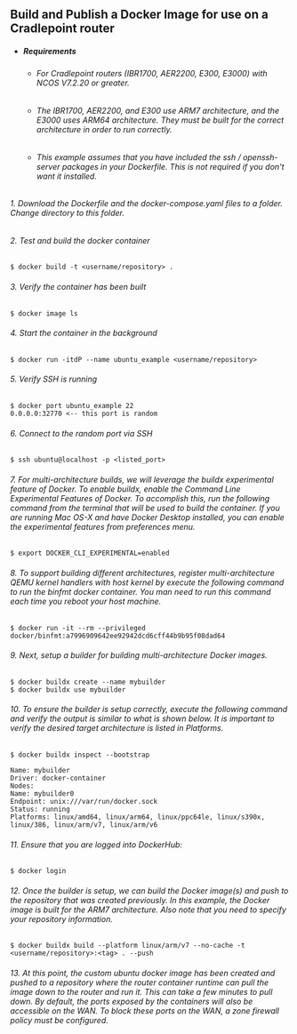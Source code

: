 ## Build and Publish a Docker Image for use on a Cradlepoint router

* ##### Requirements

  * ###### For Cradlepoint routers (IBR1700, AER2200, E300, E3000) with NCOS V7.2.20 or greater.

  * ###### The IBR1700, AER2200, and E300 use ARM7 architecture, and the E3000 uses ARM64 architecture. They must be built for the correct architecture in order to run correctly.
  
  * ###### This example assumes that you have included the ssh / openssh-server packages in your Dockerfile. This is not required if you don't want it installed.

###### 1. Download the Dockerfile and the docker-compose.yaml files to a folder. Change directory to this folder.

###### 2. Test and build the docker container

```
$ docker build -t <username/repository> .
```

###### 3. Verify the container has been built

```
$ docker image ls
```

###### 4. Start the container in the background

```
$ docker run -itdP --name ubuntu_example <username/repository>
```

###### 5. Verify SSH is running

```
$ docker port ubuntu_example 22
0.0.0.0:32770 <-- this port is random
```

###### 6. Connect to the random port via SSH

```
$ ssh ubuntu@localhost -p <listed_port>
```

###### 7. For multi-architecture builds, we will leverage the buildx experimental feature of Docker. To enable buildx, enable the Command Line Experimental Features of Docker. To accomplish this, run the following command from the terminal that will be used to build the container. If you are running Mac OS-X and have Docker Desktop installed, you can enable the experimental features from preferences menu.  

```
$ export DOCKER_CLI_EXPERIMENTAL=enabled
```

###### 8. To support building different architectures, register multi-architecture QEMU kernel handlers with host kernel by execute the following command to run the binfmt docker container.  You man need to run this command each time you reboot your host machine.

```
$ docker run -it --rm --privileged docker/binfmt:a7996909642ee92942dcd6cff44b9b95f08dad64
```

###### 9. Next, setup a builder for building multi-architecture Docker images.

```
$ docker buildx create --name mybuilder
$ docker buildx use mybuilder
```

###### 10. To ensure the builder is setup correctly, execute the following command and verify the output is similar to what is shown below. It is important to verify the desired target architecture is listed in Platforms. 

```
$ docker buildx inspect --bootstrap

Name: mybuilder
Driver: docker-container
Nodes:
Name: mybuilder0
Endpoint: unix:///var/run/docker.sock
Status: running
Platforms: linux/amd64, linux/arm64, linux/ppc64le, linux/s390x, linux/386, linux/arm/v7, linux/arm/v6
```

###### 11. Ensure that you are logged into DockerHub:

```
$ docker login
```

###### 12. Once the builder is setup, we can build the Docker image(s) and push to the repository that was created previously. In this example, the Docker image is built for the ARM7 architecture. Also note that you need to specify your repository information.

```
$ docker buildx build --platform linux/arm/v7 --no-cache -t <username/repository>:<tag> . --push
```

###### 13. At this point, the custom ubuntu docker image has been created and pushed to a repository where the router container runtime can pull the image down to the router and run it. This can take a few minutes to pull down. By default, the ports exposed by the containers will also be accessible on the WAN. To block these ports on the WAN, a zone firewall policy must be configured.